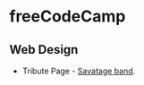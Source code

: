 # freeCodeCamp

## Web Design

* Tribute Page - [Savatage band](https://bogdannitica99.github.io/freeCodeCamp/Web%20Design/Tribute%20Page/).
